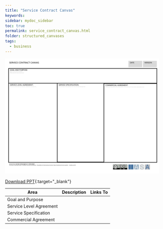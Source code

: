 ```yaml
---
title: "Service Contract Canvas"
keywords: 
sidebar: mydoc_sidebar
toc: true
permalink: service_contract_canvas.html
folder: structured_canvases
tags: 
  - business
---
```


![image001](media/service_contract_canvas001.svg)

[Download PPT](media/ppt/service_contract_canvas.ppt){:target="_blank"}

| Area | Description | Links To |
| --- | --- | --- |
| Goal and Purpose |   |   |
| Service Level Agreement |   |   |
| Service Specification |   |   |
| Commercial Agreement |   |   |